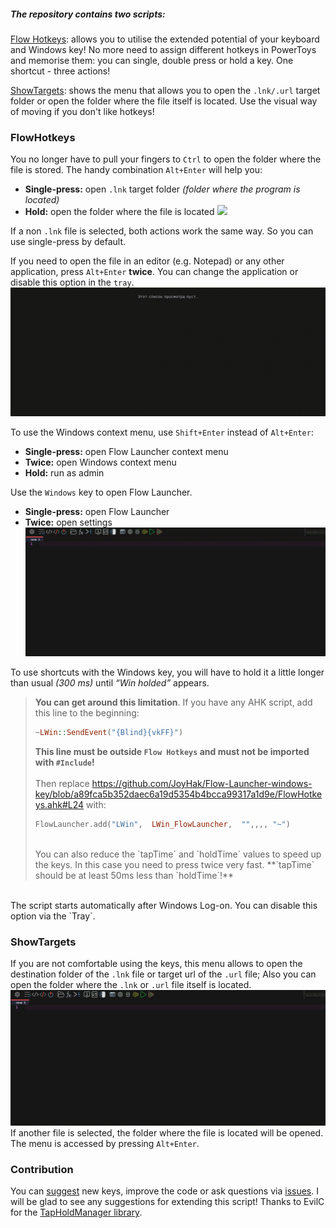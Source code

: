 ##### The repository contains two scripts:

[Flow Hotkeys](https://github.com/JoyHak/Flow-Launcher-windows-key?tab=readme-ov-file#flowhotkeys): allows you to utilise the extended potential of your keyboard and Windows key! No more need to assign different hotkeys in PowerToys and memorise them: you can single, double press or hold a key. One shortcut - three actions! 

[ShowTargets](https://github.com/JoyHak/Flow-Launcher-windows-key?tab=readme-ov-file#showtargets): shows the menu that allows you to open the `.lnk/.url` target folder or open the folder where the file itself is located. Use the visual way of moving if you don't like hotkeys!

### FlowHotkeys

You no longer have to pull your fingers to `Ctrl` to open the folder where the file is stored. The handy combination `Alt+Enter` will help you:
- **Single-press:** open `.lnk` target folder *(folder where the program is located)*
- **Hold:**             open the folder where the file is located
![](https://github.com/JoyHak/Flow-Launcher-windows-key/blob/main/Images/FlowHotkey%20destination.gif)

If a non `.lnk` file is selected, both actions work the same way. So you can use single-press by default.

If you need to open the file in an editor (e.g. Notepad) or any other application, press `Alt+Enter` **twice**. You can change the application or disable this option in the `tray`.
![](https://github.com/JoyHak/Flow-Launcher-windows-key/blob/main/Images/FlowHotkeys%20editor.gif)

To use the Windows context menu, use `Shift+Enter` instead of `Alt+Enter`:
- **Single-press:** open Flow Launcher context menu
- **Twice:**            open Windows context menu
- **Hold:**             run as admin

Use the `Windows` key to open Flow Launcher.

- **Single-press:**  open Flow Launcher
- **Twice:** open settings
![](https://github.com/JoyHak/Flow-Launcher-windows-key/blob/main/Images/WinKey.gif)

To use shortcuts with the Windows key, you will have to hold it a little longer than usual *(300 ms)* until *“Win holded”* appears.<br/>
> **You can get around this limitation**. If you have any AHK script, add this line to the beginning:
> ```haskell
> ~LWin::SendEvent("{Blind}{vkFF}")
> ```
> **This line must be outside `Flow Hotkeys` and must not be imported with `#Include`!**<br/>
> <br/>
> Then replace https://github.com/JoyHak/Flow-Launcher-windows-key/blob/a89fca5b352daec6a19d5354b4bcca99317a1d9e/FlowHotkeys.ahk#L24 with:<br/>
> ```haskell
> FlowLauncher.add("LWin",  LWin_FlowLauncher,  "",,,, "~")
> ```
> <br/>
> You can also reduce the `tapTime` and `holdTime` values to speed up the keys. In this case you need to press twice very fast. 
>**`tapTime` should be at least 50ms less than `holdTime`!**
</br>
The script starts automatically after Windows Log-on. You can disable this option via the `Tray`.

### ShowTargets

If you are not comfortable using the keys, this menu allows to open the destination folder of the `.lnk` file or target url of the `.url` file; Also you can open the folder where the `.lnk` or `.url` file itself is located. 
![](https://github.com/JoyHak/Flow-Launcher-windows-key/blob/main/Images/ShowTargets.gif)
If another file is selected, the folder where the file is located will be opened. The menu is accessed by pressing `Alt+Enter`.

### Contribution

You can [suggest](https://github.com/JoyHak/Flow-Launcher-windows-key/issues/new/choose) new keys, improve the code or ask questions via [issues](https://github.com/JoyHak/Flow-Launcher-windows-key/issues/new/choose). I will be glad to see any suggestions for extending this script! Thanks to EvilC for the [TapHoldManager library](https://github.com/evilC/TapHoldManager).
